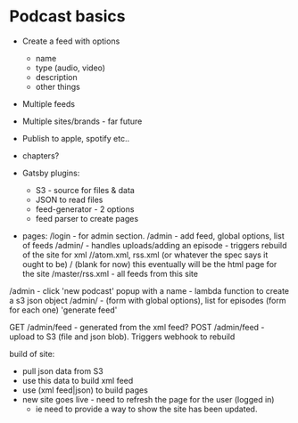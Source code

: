 
# Podcast basics

* Create a feed with options
  * name
  * type (audio, video)
  * description
  * other things
* Multiple feeds
* Multiple sites/brands - far future
* Publish to apple, spotify etc..
* chapters?


* Gatsby plugins:
  * S3 - source for files & data
  * JSON to read files
  * feed-generator - 2 options
  * feed parser to create pages


* pages:
    /login - for admin section.
    /admin - add feed, global options, list of feeds
    /admin/<feed> - handles uploads/adding an episode - triggers rebuild of the site for xml
    /<feed>/atom.xml, rss.xml (or whatever the spec says it ought to be)
    / (blank for now) this eventually will be the html page for the site
    /master/rss.xml - all feeds from this site

/admin - click 'new podcast'
popup with a name - lambda function to create a s3 json object
/admin/<feed-name> - (form with global options), list for episodes (form for each one)
'generate feed'


GET /admin/feed - generated from the xml feed?
POST /admin/feed - upload to S3 (file and json blob). Triggers webhook to rebuild

build of site:
  - pull json data from S3
  - use this data to build xml feed
  - use (xml feed|json) to build pages
  - new site goes live - need to refresh the page for the user (logged in)
      - ie need to provide a way to show the site has been updated.
